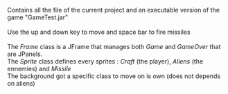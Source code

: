 Contains all the file of the current project and an executable version of the game "GameTest.jar"
</br></br>
Use the up and down key to move and space bar to fire missiles</br></br>
The <i>Frame</i> class is a JFrame that manages both <i>Game</i> and <i>GameOver</i> that are JPanels. </br>
The <i>Sprite</i> class defines every sprites : <i>Craft</i> (the player), <i>Aliens</i> (the ennemies) and <i>Missile</i></br>
The background got a specific class to move on is own (does not depends on aliens)

